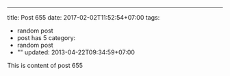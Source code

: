 ---
title: Post 655
date: 2017-02-02T11:52:54+07:00
tags:
  - random post
  - post has 5
category:
  - random post
  - ""
updated: 2013-04-22T09:34:59+07:00

This is content of post 655